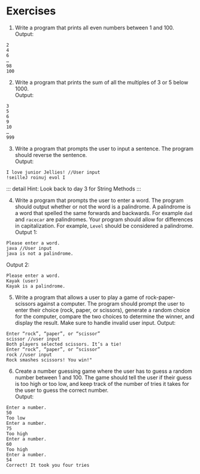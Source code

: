 # Exercises

1. Write a program that prints all even numbers between 1 and 100.  
Output:
```
2
4
6
…
98
100
```
2. Write a program that prints the sum of all the multiples of 3 or 5 below 1000.  
Output:
```
3
5
6
9
10
…
999
```
3. Write a program that prompts the user to input a sentence. The program should reverse the sentence.  
Output:
```
I love junior Jellies! //User input
!seilleJ roinuj evol I
```

::: detail Hint:
Look back to day 3 for String Methods
:::

4. Write a program that prompts the user to enter a word.  The program should output whether or not the word is a palindrome.  A palindrome is a word that spelled the same forwards and backwards.  For example `dad` and `racecar` are palindromes.  Your program should allow for differences in capitalization.  For example, `Level` should be considered a palindrome.  
Output 1:
```
Please enter a word.
java //User input
java is not a palindrome.
```
Output 2:
```
Please enter a word.
Kayak (user)
Kayak is a palindrome.
```
5. Write a program that allows a user to play a game of rock-paper-scissors against a computer. The program should prompt the user to enter their choice (rock, paper, or scissors), generate a random choice for the computer, compare the two choices to determine the winner, and display the result. Make sure to handle invalid user input.
Output:
```
Enter “rock”, “paper”, or “scissor”
scissor //user input
Both players selected scissors. It’s a tie!
Enter “rock”, “paper”, or “scissor”
rock //user input
Rock smashes scissors! You win!"
```
6. Create a number guessing game where the user has to guess a random number between 1 and 100. The game should tell the user if their guess is too high or too low, and keep track of the number of tries it takes for the user to guess the correct number.  
Output:
```
Enter a number.
50
Too low
Enter a number.
75
Too high
Enter a number.
60
Too high
Enter a number.
54
Correct! It took you four tries
```